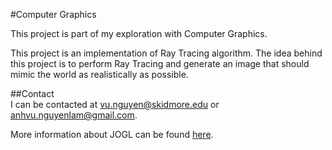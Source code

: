 #Computer Graphics  

This project is part of my exploration with Computer Graphics. 

This project is an implementation of Ray Tracing algorithm. The idea behind this project is to perform Ray Tracing and generate an image that should mimic the world as realistically as possible.

##Contact  
I can be contacted at [vu.nguyen@skidmore.edu](mailto:vu.nguyen@skidmore.edu) or [anhvu.nguyenlam@gmail.com](mailto:anhvu.nguyenlam@gmail.com).  


More information about JOGL can be found [here](http://jogamp.org/jogl/www/).
